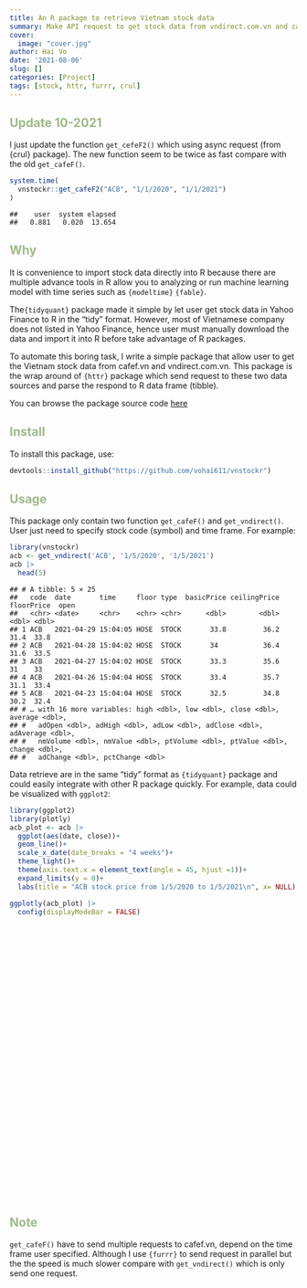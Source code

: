 ```yaml
---
title: An R package to retrieve Vietnam stock data
summary: Make API request to get stock data from vndirect.com.vn and cafef.vn
cover:
  image: "cover.jpg"
author: Hai Vo
date: '2021-08-06'
slug: []
categories: [Project]
tags: [stock, httr, furrr, crul]
---
```


<script src="{{< blogdown/postref >}}index_files/htmlwidgets/htmlwidgets.js"></script>
<script src="{{< blogdown/postref >}}index_files/plotly-binding/plotly.js"></script>
<script src="{{< blogdown/postref >}}index_files/typedarray/typedarray.min.js"></script>
<script src="{{< blogdown/postref >}}index_files/jquery/jquery.min.js"></script>
<link href="{{< blogdown/postref >}}index_files/crosstalk/css/crosstalk.css" rel="stylesheet" />
<script src="{{< blogdown/postref >}}index_files/crosstalk/js/crosstalk.min.js"></script>
<link href="{{< blogdown/postref >}}index_files/plotly-htmlwidgets-css/plotly-htmlwidgets.css" rel="stylesheet" />
<script src="{{< blogdown/postref >}}index_files/plotly-main/plotly-latest.min.js"></script>

## Update 10-2021

I just update the function `get_cefeF2()` which using async request (from {crul} package). The new function seem to be twice as fast compare with the old `get_cafeF()`.

``` r
system.time(
  vnstockr::get_cafeF2("ACB", "1/1/2020", "1/1/2021")
)
```

    ##    user  system elapsed 
    ##   0.881   0.020  13.654

## Why

It is convenience to import stock data directly into R because there are multiple advance tools in R allow you to analyzing or run machine learning model with time series such as `{modeltime}` `{fable}`.

The`{tidyquant}` package made it simple by let user get stock data in Yahoo Finance to R in the “tidy” format. However, most of Vietnamese company does not listed in Yahoo Finance, hence user must manually download the data and import it into R before take advantage of R packages.

To automate this boring task, I write a simple package that allow user to get the Vietnam stock data from cafef.vn and vndirect.com.vn. This package is the wrap around of `{httr}` package which send request to these two data sources and parse the respond to R data frame (tibble).

You can browse the package source code [here](https://github.com/vohai611/vnstockr)

## Install

To install this package, use:

``` r
devtools::install_github("https://github.com/vohai611/vnstockr")
```

## Usage

This package only contain two function `get_cafeF()` and `get_vndirect()`. User just need to specify stock code (symbol) and time frame. For example:

``` r
library(vnstockr)
acb <- get_vndirect('ACB', '1/5/2020', '1/5/2021')
acb |>
  head(5) 
```

    ## # A tibble: 5 × 25
    ##   code  date       time     floor type  basicPrice ceilingPrice floorPrice  open
    ##   <chr> <date>     <chr>    <chr> <chr>      <dbl>        <dbl>      <dbl> <dbl>
    ## 1 ACB   2021-04-29 15:04:05 HOSE  STOCK       33.8         36.2       31.4  33.8
    ## 2 ACB   2021-04-28 15:04:02 HOSE  STOCK       34           36.4       31.6  33.5
    ## 3 ACB   2021-04-27 15:04:02 HOSE  STOCK       33.3         35.6       31    33  
    ## 4 ACB   2021-04-26 15:04:04 HOSE  STOCK       33.4         35.7       31.1  33.4
    ## 5 ACB   2021-04-23 15:04:04 HOSE  STOCK       32.5         34.8       30.2  32.4
    ## # … with 16 more variables: high <dbl>, low <dbl>, close <dbl>, average <dbl>,
    ## #   adOpen <dbl>, adHigh <dbl>, adLow <dbl>, adClose <dbl>, adAverage <dbl>,
    ## #   nmVolume <dbl>, nmValue <dbl>, ptVolume <dbl>, ptValue <dbl>, change <dbl>,
    ## #   adChange <dbl>, pctChange <dbl>

Data retrieve are in the same “tidy” format as `{tidyquant}` package and could easily integrate with other R package quickly. For example, data could be visualized with `ggplot2`:

``` r
library(ggplot2)
library(plotly)
acb_plot <- acb |>
  ggplot(aes(date, close))+
  geom_line()+
  scale_x_date(date_breaks = "4 weeks")+
  theme_light()+
  theme(axis.text.x = element_text(angle = 45, hjust =1))+
  expand_limits(y = 0)+
  labs(title = "ACB stock price from 1/5/2020 to 1/5/2021\n", x= NULL)

ggplotly(acb_plot) |>
  config(displayModeBar = FALSE)
```

<div id="htmlwidget-1" style="width:672px;height:480px;" class="plotly html-widget"></div>
<script type="application/json" data-for="htmlwidget-1">{"x":{"data":[{"x":[18386,18387,18388,18389,18390,18393,18394,18395,18396,18397,18400,18401,18402,18403,18404,18407,18408,18409,18410,18411,18414,18415,18416,18417,18418,18421,18422,18423,18424,18425,18428,18429,18430,18431,18432,18435,18436,18437,18438,18439,18442,18443,18444,18445,18446,18449,18450,18451,18452,18453,18456,18457,18458,18459,18460,18463,18464,18465,18466,18467,18470,18471,18472,18473,18474,18477,18478,18479,18480,18481,18484,18485,18486,18487,18488,18491,18492,18493,18494,18495,18498,18499,18500,18501,18502,18505,18506,18508,18509,18512,18513,18514,18515,18516,18519,18520,18521,18522,18523,18526,18527,18528,18529,18530,18533,18534,18535,18536,18537,18540,18541,18542,18543,18544,18547,18548,18549,18550,18551,18554,18555,18556,18557,18558,18561,18562,18563,18564,18565,18568,18569,18570,18571,18572,18575,18576,18577,18578,18579,18582,18583,18584,18585,18586,18589,18590,18591,18592,18593,18596,18597,18605,18606,18607,18610,18611,18612,18613,18614,18617,18618,18619,18620,18621,18624,18625,18626,18627,18631,18632,18633,18634,18635,18638,18639,18640,18641,18642,18645,18646,18647,18648,18649,18652,18653,18654,18655,18656,18659,18660,18661,18662,18663,18666,18667,18675,18676,18677,18680,18681,18682,18683,18684,18687,18688,18689,18690,18691,18694,18695,18696,18697,18698,18701,18702,18703,18704,18705,18708,18709,18710,18711,18712,18715,18716,18717,18718,18719,18722,18723,18724,18725,18726,18729,18730,18731,18732,18733,18736,18737,18739,18740,18743,18744,18745,18746],"y":[20.3,20.3,20.8,21.2,21.4,21.7,21.8,21.7,21.4,21.7,21.8,22.2,22.2,22.4,22.4,22.6,23.3,22.8,22.9,22.9,25.1,24.8,25.5,25.3,25.2,25.4,25.5,25.6,24.5,24.5,23.3,23.8,23.7,23.8,24.4,24.1,24,23.8,23.7,23.6,22.9,22.8,23.2,23.1,23,23.6,23.7,23.9,24.3,24,23.9,24,24,24,24.8,24.5,24.6,24.4,24.2,23.2,21.8,22.9,22.2,22.6,22.5,23.2,23.7,24,23.8,23.7,23.8,25.4,25.4,25.5,25.3,25.8,25.6,25.6,20.8,21.2,21,21.1,21.2,21.5,21.4,21.2,21.1,21.2,21.1,20.8,20.6,20.9,20.9,20.8,21.2,21.3,21.2,21.5,21.7,22,22.3,22.5,22.2,22.2,22.6,22.4,22.5,22.5,23,23.6,24,23.4,23.2,23.5,23.3,23.4,24,24.5,24.7,25.3,25.3,25.2,25.6,25.6,24.8,24.4,23.8,23.9,24.1,24.5,25,25.5,24.9,25.1,25.4,25.3,25.4,26.4,26.5,26.2,27.2,27.2,27.2,27.3,27.3,27.3,27.3,27.4,27.2,27.2,27.3,28.55,27.95,28.2,28.2,28,28.25,28.3,28.4,28.95,28.75,28.1,27.3,27.95,27.8,27.7,27.8,28.1,28.65,29.35,29.9,29.9,30.2,30.35,30.1,29.85,29.85,30.25,29.95,27.9,28.3,28.95,28.65,28.1,27.8,27.5,25.6,26.8,26.65,27.35,28.1,28.2,28.5,27.5,28.55,29.4,29.15,31.1,31.6,31.7,31.2,32.4,33.05,33.25,33,33.25,32.4,32.45,31.8,32.05,32.75,33,32.95,33.5,33.45,33.5,33.95,33.8,33.4,33,32.45,32.05,32.45,33,33.3,33.3,33.85,34.65,34.75,34.75,34.4,34.4,34.4,35.15,34.6,34.6,33.85,33.1,33.7,33.6,32.5,33.4,33.3,34,33.8,34.65],"text":["date: 2020-05-04<br />close: 20.30","date: 2020-05-05<br />close: 20.30","date: 2020-05-06<br />close: 20.80","date: 2020-05-07<br />close: 21.20","date: 2020-05-08<br />close: 21.40","date: 2020-05-11<br />close: 21.70","date: 2020-05-12<br />close: 21.80","date: 2020-05-13<br />close: 21.70","date: 2020-05-14<br />close: 21.40","date: 2020-05-15<br />close: 21.70","date: 2020-05-18<br />close: 21.80","date: 2020-05-19<br />close: 22.20","date: 2020-05-20<br />close: 22.20","date: 2020-05-21<br />close: 22.40","date: 2020-05-22<br />close: 22.40","date: 2020-05-25<br />close: 22.60","date: 2020-05-26<br />close: 23.30","date: 2020-05-27<br />close: 22.80","date: 2020-05-28<br />close: 22.90","date: 2020-05-29<br />close: 22.90","date: 2020-06-01<br />close: 25.10","date: 2020-06-02<br />close: 24.80","date: 2020-06-03<br />close: 25.50","date: 2020-06-04<br />close: 25.30","date: 2020-06-05<br />close: 25.20","date: 2020-06-08<br />close: 25.40","date: 2020-06-09<br />close: 25.50","date: 2020-06-10<br />close: 25.60","date: 2020-06-11<br />close: 24.50","date: 2020-06-12<br />close: 24.50","date: 2020-06-15<br />close: 23.30","date: 2020-06-16<br />close: 23.80","date: 2020-06-17<br />close: 23.70","date: 2020-06-18<br />close: 23.80","date: 2020-06-19<br />close: 24.40","date: 2020-06-22<br />close: 24.10","date: 2020-06-23<br />close: 24.00","date: 2020-06-24<br />close: 23.80","date: 2020-06-25<br />close: 23.70","date: 2020-06-26<br />close: 23.60","date: 2020-06-29<br />close: 22.90","date: 2020-06-30<br />close: 22.80","date: 2020-07-01<br />close: 23.20","date: 2020-07-02<br />close: 23.10","date: 2020-07-03<br />close: 23.00","date: 2020-07-06<br />close: 23.60","date: 2020-07-07<br />close: 23.70","date: 2020-07-08<br />close: 23.90","date: 2020-07-09<br />close: 24.30","date: 2020-07-10<br />close: 24.00","date: 2020-07-13<br />close: 23.90","date: 2020-07-14<br />close: 24.00","date: 2020-07-15<br />close: 24.00","date: 2020-07-16<br />close: 24.00","date: 2020-07-17<br />close: 24.80","date: 2020-07-20<br />close: 24.50","date: 2020-07-21<br />close: 24.60","date: 2020-07-22<br />close: 24.40","date: 2020-07-23<br />close: 24.20","date: 2020-07-24<br />close: 23.20","date: 2020-07-27<br />close: 21.80","date: 2020-07-28<br />close: 22.90","date: 2020-07-29<br />close: 22.20","date: 2020-07-30<br />close: 22.60","date: 2020-07-31<br />close: 22.50","date: 2020-08-03<br />close: 23.20","date: 2020-08-04<br />close: 23.70","date: 2020-08-05<br />close: 24.00","date: 2020-08-06<br />close: 23.80","date: 2020-08-07<br />close: 23.70","date: 2020-08-10<br />close: 23.80","date: 2020-08-11<br />close: 25.40","date: 2020-08-12<br />close: 25.40","date: 2020-08-13<br />close: 25.50","date: 2020-08-14<br />close: 25.30","date: 2020-08-17<br />close: 25.80","date: 2020-08-18<br />close: 25.60","date: 2020-08-19<br />close: 25.60","date: 2020-08-20<br />close: 20.80","date: 2020-08-21<br />close: 21.20","date: 2020-08-24<br />close: 21.00","date: 2020-08-25<br />close: 21.10","date: 2020-08-26<br />close: 21.20","date: 2020-08-27<br />close: 21.50","date: 2020-08-28<br />close: 21.40","date: 2020-08-31<br />close: 21.20","date: 2020-09-01<br />close: 21.10","date: 2020-09-03<br />close: 21.20","date: 2020-09-04<br />close: 21.10","date: 2020-09-07<br />close: 20.80","date: 2020-09-08<br />close: 20.60","date: 2020-09-09<br />close: 20.90","date: 2020-09-10<br />close: 20.90","date: 2020-09-11<br />close: 20.80","date: 2020-09-14<br />close: 21.20","date: 2020-09-15<br />close: 21.30","date: 2020-09-16<br />close: 21.20","date: 2020-09-17<br />close: 21.50","date: 2020-09-18<br />close: 21.70","date: 2020-09-21<br />close: 22.00","date: 2020-09-22<br />close: 22.30","date: 2020-09-23<br />close: 22.50","date: 2020-09-24<br />close: 22.20","date: 2020-09-25<br />close: 22.20","date: 2020-09-28<br />close: 22.60","date: 2020-09-29<br />close: 22.40","date: 2020-09-30<br />close: 22.50","date: 2020-10-01<br />close: 22.50","date: 2020-10-02<br />close: 23.00","date: 2020-10-05<br />close: 23.60","date: 2020-10-06<br />close: 24.00","date: 2020-10-07<br />close: 23.40","date: 2020-10-08<br />close: 23.20","date: 2020-10-09<br />close: 23.50","date: 2020-10-12<br />close: 23.30","date: 2020-10-13<br />close: 23.40","date: 2020-10-14<br />close: 24.00","date: 2020-10-15<br />close: 24.50","date: 2020-10-16<br />close: 24.70","date: 2020-10-19<br />close: 25.30","date: 2020-10-20<br />close: 25.30","date: 2020-10-21<br />close: 25.20","date: 2020-10-22<br />close: 25.60","date: 2020-10-23<br />close: 25.60","date: 2020-10-26<br />close: 24.80","date: 2020-10-27<br />close: 24.40","date: 2020-10-28<br />close: 23.80","date: 2020-10-29<br />close: 23.90","date: 2020-10-30<br />close: 24.10","date: 2020-11-02<br />close: 24.50","date: 2020-11-03<br />close: 25.00","date: 2020-11-04<br />close: 25.50","date: 2020-11-05<br />close: 24.90","date: 2020-11-06<br />close: 25.10","date: 2020-11-09<br />close: 25.40","date: 2020-11-10<br />close: 25.30","date: 2020-11-11<br />close: 25.40","date: 2020-11-12<br />close: 26.40","date: 2020-11-13<br />close: 26.50","date: 2020-11-16<br />close: 26.20","date: 2020-11-17<br />close: 27.20","date: 2020-11-18<br />close: 27.20","date: 2020-11-19<br />close: 27.20","date: 2020-11-20<br />close: 27.30","date: 2020-11-23<br />close: 27.30","date: 2020-11-24<br />close: 27.30","date: 2020-11-25<br />close: 27.30","date: 2020-11-26<br />close: 27.40","date: 2020-11-27<br />close: 27.20","date: 2020-11-30<br />close: 27.20","date: 2020-12-01<br />close: 27.30","date: 2020-12-09<br />close: 28.55","date: 2020-12-10<br />close: 27.95","date: 2020-12-11<br />close: 28.20","date: 2020-12-14<br />close: 28.20","date: 2020-12-15<br />close: 28.00","date: 2020-12-16<br />close: 28.25","date: 2020-12-17<br />close: 28.30","date: 2020-12-18<br />close: 28.40","date: 2020-12-21<br />close: 28.95","date: 2020-12-22<br />close: 28.75","date: 2020-12-23<br />close: 28.10","date: 2020-12-24<br />close: 27.30","date: 2020-12-25<br />close: 27.95","date: 2020-12-28<br />close: 27.80","date: 2020-12-29<br />close: 27.70","date: 2020-12-30<br />close: 27.80","date: 2020-12-31<br />close: 28.10","date: 2021-01-04<br />close: 28.65","date: 2021-01-05<br />close: 29.35","date: 2021-01-06<br />close: 29.90","date: 2021-01-07<br />close: 29.90","date: 2021-01-08<br />close: 30.20","date: 2021-01-11<br />close: 30.35","date: 2021-01-12<br />close: 30.10","date: 2021-01-13<br />close: 29.85","date: 2021-01-14<br />close: 29.85","date: 2021-01-15<br />close: 30.25","date: 2021-01-18<br />close: 29.95","date: 2021-01-19<br />close: 27.90","date: 2021-01-20<br />close: 28.30","date: 2021-01-21<br />close: 28.95","date: 2021-01-22<br />close: 28.65","date: 2021-01-25<br />close: 28.10","date: 2021-01-26<br />close: 27.80","date: 2021-01-27<br />close: 27.50","date: 2021-01-28<br />close: 25.60","date: 2021-01-29<br />close: 26.80","date: 2021-02-01<br />close: 26.65","date: 2021-02-02<br />close: 27.35","date: 2021-02-03<br />close: 28.10","date: 2021-02-04<br />close: 28.20","date: 2021-02-05<br />close: 28.50","date: 2021-02-08<br />close: 27.50","date: 2021-02-09<br />close: 28.55","date: 2021-02-17<br />close: 29.40","date: 2021-02-18<br />close: 29.15","date: 2021-02-19<br />close: 31.10","date: 2021-02-22<br />close: 31.60","date: 2021-02-23<br />close: 31.70","date: 2021-02-24<br />close: 31.20","date: 2021-02-25<br />close: 32.40","date: 2021-02-26<br />close: 33.05","date: 2021-03-01<br />close: 33.25","date: 2021-03-02<br />close: 33.00","date: 2021-03-03<br />close: 33.25","date: 2021-03-04<br />close: 32.40","date: 2021-03-05<br />close: 32.45","date: 2021-03-08<br />close: 31.80","date: 2021-03-09<br />close: 32.05","date: 2021-03-10<br />close: 32.75","date: 2021-03-11<br />close: 33.00","date: 2021-03-12<br />close: 32.95","date: 2021-03-15<br />close: 33.50","date: 2021-03-16<br />close: 33.45","date: 2021-03-17<br />close: 33.50","date: 2021-03-18<br />close: 33.95","date: 2021-03-19<br />close: 33.80","date: 2021-03-22<br />close: 33.40","date: 2021-03-23<br />close: 33.00","date: 2021-03-24<br />close: 32.45","date: 2021-03-25<br />close: 32.05","date: 2021-03-26<br />close: 32.45","date: 2021-03-29<br />close: 33.00","date: 2021-03-30<br />close: 33.30","date: 2021-03-31<br />close: 33.30","date: 2021-04-01<br />close: 33.85","date: 2021-04-02<br />close: 34.65","date: 2021-04-05<br />close: 34.75","date: 2021-04-06<br />close: 34.75","date: 2021-04-07<br />close: 34.40","date: 2021-04-08<br />close: 34.40","date: 2021-04-09<br />close: 34.40","date: 2021-04-12<br />close: 35.15","date: 2021-04-13<br />close: 34.60","date: 2021-04-14<br />close: 34.60","date: 2021-04-15<br />close: 33.85","date: 2021-04-16<br />close: 33.10","date: 2021-04-19<br />close: 33.70","date: 2021-04-20<br />close: 33.60","date: 2021-04-22<br />close: 32.50","date: 2021-04-23<br />close: 33.40","date: 2021-04-26<br />close: 33.30","date: 2021-04-27<br />close: 34.00","date: 2021-04-28<br />close: 33.80","date: 2021-04-29<br />close: 34.65"],"type":"scatter","mode":"lines","line":{"width":1.88976377952756,"color":"rgba(0,0,0,1)","dash":"solid"},"hoveron":"points","showlegend":false,"xaxis":"x","yaxis":"y","hoverinfo":"text","frame":null},{"visible":false,"showlegend":false,"xaxis":"x","yaxis":"y","hoverinfo":"text","frame":null}],"layout":{"margin":{"t":43.7625570776256,"r":7.30593607305936,"b":45.1930835802123,"l":37.2602739726027},"plot_bgcolor":"rgba(255,255,255,1)","paper_bgcolor":"rgba(255,255,255,1)","font":{"color":"rgba(0,0,0,1)","family":"","size":14.6118721461187},"title":{"text":"ACB stock price from 1/5/2020 to 1/5/2021<br />","font":{"color":"rgba(0,0,0,1)","family":"","size":17.5342465753425},"x":0,"xref":"paper"},"xaxis":{"domain":[0,1],"automargin":true,"type":"linear","autorange":false,"range":[18368,18764],"tickmode":"array","ticktext":["2020-05-11","2020-06-08","2020-07-06","2020-08-03","2020-08-31","2020-09-28","2020-10-26","2020-11-23","2020-12-21","2021-01-18","2021-02-15","2021-03-15","2021-04-12","2021-05-10"],"tickvals":[18393,18421,18449,18477,18505,18533,18561,18589,18617,18645,18673,18701,18729,18757],"categoryorder":"array","categoryarray":["2020-05-11","2020-06-08","2020-07-06","2020-08-03","2020-08-31","2020-09-28","2020-10-26","2020-11-23","2020-12-21","2021-01-18","2021-02-15","2021-03-15","2021-04-12","2021-05-10"],"nticks":null,"ticks":"outside","tickcolor":"rgba(179,179,179,1)","ticklen":3.65296803652968,"tickwidth":0.33208800332088,"showticklabels":true,"tickfont":{"color":"rgba(77,77,77,1)","family":"","size":11.689497716895},"tickangle":-45,"showline":false,"linecolor":null,"linewidth":0,"showgrid":true,"gridcolor":"rgba(222,222,222,1)","gridwidth":0.33208800332088,"zeroline":false,"anchor":"y","title":{"text":"","font":{"color":"rgba(0,0,0,1)","family":"","size":14.6118721461187}},"hoverformat":".2f"},"yaxis":{"domain":[0,1],"automargin":true,"type":"linear","autorange":false,"range":[-1.7575,36.9075],"tickmode":"array","ticktext":["0","10","20","30"],"tickvals":[0,10,20,30],"categoryorder":"array","categoryarray":["0","10","20","30"],"nticks":null,"ticks":"outside","tickcolor":"rgba(179,179,179,1)","ticklen":3.65296803652968,"tickwidth":0.33208800332088,"showticklabels":true,"tickfont":{"color":"rgba(77,77,77,1)","family":"","size":11.689497716895},"tickangle":-0,"showline":false,"linecolor":null,"linewidth":0,"showgrid":true,"gridcolor":"rgba(222,222,222,1)","gridwidth":0.33208800332088,"zeroline":false,"anchor":"x","title":{"text":"close","font":{"color":"rgba(0,0,0,1)","family":"","size":14.6118721461187}},"hoverformat":".2f"},"shapes":[{"type":"rect","fillcolor":"transparent","line":{"color":"rgba(179,179,179,1)","width":0.66417600664176,"linetype":"solid"},"yref":"paper","xref":"paper","x0":0,"x1":1,"y0":0,"y1":1}],"showlegend":false,"legend":{"bgcolor":"rgba(255,255,255,1)","bordercolor":"transparent","borderwidth":1.88976377952756,"font":{"color":"rgba(0,0,0,1)","family":"","size":11.689497716895}},"hovermode":"closest","barmode":"relative"},"config":{"doubleClick":"reset","showSendToCloud":false,"displayModeBar":false},"source":"A","attrs":{"15061238b6b99":{"x":{},"y":{},"type":"scatter"},"150612f5c300b":{"y":{}}},"cur_data":"15061238b6b99","visdat":{"15061238b6b99":["function (y) ","x"],"150612f5c300b":["function (y) ","x"]},"highlight":{"on":"plotly_click","persistent":false,"dynamic":false,"selectize":false,"opacityDim":0.2,"selected":{"opacity":1},"debounce":0},"shinyEvents":["plotly_hover","plotly_click","plotly_selected","plotly_relayout","plotly_brushed","plotly_brushing","plotly_clickannotation","plotly_doubleclick","plotly_deselect","plotly_afterplot","plotly_sunburstclick"],"base_url":"https://plot.ly"},"evals":[],"jsHooks":[]}</script>

## Note

`get_cafeF()` have to send multiple requests to cafef.vn, depend on the time frame user specified. Although I use `{furrr}` to send request in parallel but the the speed is much slower compare with `get_vndirect()` which is only send one request.

<style type="text/css">
h2 {
  color: #9EBA89;
}
</style>
